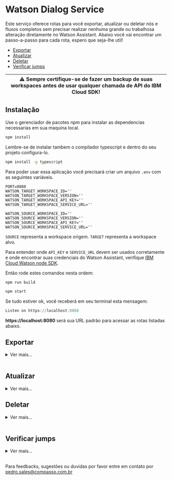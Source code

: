 # Watson Dialog Service

Este serviço oferece rotas para você exportar, atualizar ou deletar nós e fluxos completos sem precisar realizar nenhuma grande ou trabalhosa alteração diretamente no Watson Assistant. Abaixo você vai encontrar um passo-a-passo para cada rota, espero que seja-lhe util!

- [Exportar](#exportar)
- [Atualizar](#atualizar)
- [Deletar](#deletar)
- [Verificar jumps](#verificar-jumps)


| :warning: **Sempre** certifique-se de fazer um backup de suas workspaces antes de usar qualquer chamada de API do IBM Cloud SDK! |
| --- |

## Instalação

Use o gerenciador de pacotes npm para instalar as dependencias necessarias em sua maquina local.

```bash
npm install
```

Lembre-se de instalar tambem o compilador typescript e dentro do seu projeto configura-lo.

```bash
npm install -g typescript
```

Para poder usar essa aplicação você precisará criar um arquivo `.env` com as seguintes variáveis.

```.env
PORT=8080
WATSON_TARGET_WORKSPACE_ID=''
WATSON_TARGET_WORKSPACE_VERSION=''
WATSON_TARGET_WORKSPACE_API_KEY=''
WATSON_TARGET_WORKSPACE_SERVICE_URL=''

WATSON_SOURCE_WORKSPACE_ID=''
WATSON_SOURCE_WORKSPACE_VERSION=''
WATSON_SOURCE_WORKSPACE_API_KEY=''
WATSON_SOURCE_WORKSPACE_SERVICE_URL=''
```

`SOURCE` representa a workspace origem.
`TARGET` representa a workspace alvo.

Para entender onde `API_KEY` e `SERVICE_URL` devem ser usados corretamente ​​e onde encontrar suas credenciais do Watson Assistant, verifique [IBM Cloud Watson node SDK](https://github.com/watson-developer-cloud/node-sdk#assistant-v1 ).

Então rode estes comandos nesta ordem:

```bash
npm run build
```

```bash
npm start
```

Se tudo estiver ok, você receberá em seu terminal esta mensagem:

```powershell
Listen on https://localhost:8080
```

**https://localhost:8080** será sua URL padrão para acessar as rotas listadas abaixo.

## Exportar

<details> <summary> Ver mais... </summary>

| :memo: Essa rota utiliza as credencias **TARGET** do seu `.env` |
| --- |

Exporte uma árvore de diálogo inteira em uma workspace diferente a partir da qual a árvore foi originalmente criada.

### ROTA
`/dialogtree/add`

### METODO
`POST`

### BODY

```json
{
    "parentNodeId": "node_9_9999999999",
    "importNodeId": "Anything else"
}
```

- **parentNodeId**: Nó em que se inicia o fluxo
- **importNodeId**: Ultimo nó de dialogo de sua skill (sendo por padrão o _Anything else_)

### RETORNO

```json
{
    "status": 200,
    "body": "nodes add to workspace: <Nome da workspace>"
}
```

> Se sua `target` workspace for igual a sua `source` workspace apenas não possuindo o novo fluxo que deseja exportar, o fluxo será exportado no exato lugar que ele se encontra na `target` workspace.

| :warning: Lembre se que se jumps são realizados para nós que não estão sendo exportados, esta aplicação irá deleta-los para evitar problemas decorridos na exportação para `target` workspace(Essa validação não afeta o fluxo original na `source` workspace). |
| --- |

E simples assim **toda a sua árvore de diálogo** é exportada de uma workspace para outra sem nenhum retrabalho pesado!

## ERROS

VPN ligada

```json
{
    "status": 400,
    "body": "The connection failed because the SSL certificate is not valid. To use a self-signed certificate, set the `disableSslVerification` parameter in the constructor options."
}
```

Quando o codigo do ultimo nó esta ausente na workspace de destino.</br>

```json
{
    "status":400,
    "error":"Import node not found"
}
```

Quando o codigo do parentNode não é encontrado na workspace de origem.</br>

```json
{
    "status": 400,
    "error": "Entry point node required"
}
```

Erros de árvore invalida e colisões ocorrerão quando alguns de seus nós de exportação estiverem mal definidos na source workspace ou já existirem na sua target workspace.</br>

```json
{
    "status": 400,
    "error": "Invalid tree detected. Dialog node 'node_1_121212121212' is poorly defined. Check its parent or previous_sibling value.",
    "message": "Bad Request"
}
```

</details></br>

## Atualizar

<details> <summary> Ver mais... </summary>

| :memo: Essa rota utiliza as credencias **TARGET** do seu `.env` |
| --- |

Para atualizar um nó especifico você utilizará:

### ROTA
`nodes/update`

### METODO
`POST`

### BODY

```json
{
  "dialogNodeId": "",
  "toModifyData": "",
  "attributeToModifyName": ""
}
```

**dialogNodeId**: Id do nó de dialogo.

**attributeToModifyName**: Nome do atributo a ser modificado.

- newContext
- newDialogNode
- newDescription
- newConditions
- newParent
- newPreviousSibling
- newOutput
- newMetadata
- newNextStep
- newTitle
- newType
- newEventName
- newVariable
- newActions
- newDigressIn
- newDigressOut
- newDigressOutSlots
- newUserLabel
- newDisambiguationOptOut
- includeAudit

**toModifyData**: Nova informação que será utilizada para atualizar o nó.

- string
- int
- object
- array

### RETORNO

```json
{
    "statusCode": "200",
}
```

</details>

## Deletar

<details><summary> Ver mais... </summary>

| :memo: Essa rota utiliza as credencias **TARGET** do seu `.env` |
| --- |

Para deletar um nó especifico você utilizará:

### ROTA
`nodes/delete`

### METODO
`DELETE`

### BODY

```json
{
  "dialogNodeId": ""
}
```

**dialogNodeId**: Id do nó de dialogo.</br></br>

### RETORNO:

```json
{
    "statusCode": "200",
}
```

</details></br>

## Verificar jumps

<details> <summary> Ver mais... </summary>

| :memo: Essa rota utiliza as credencias **TARGET** do seu `.env` |
| --- |

Para verificar jumps dentro de um fluxo especifico você utilizará:



### ROTA
`nodes/jumps`

### METODO
`GET`

### BODY

```json
{
  "dialogNodesId": ""
}
```

**dialogNodesId**: Id do nó de dialogo.</br></br>

### RETORNO:

```json
{
    "status": 200,
    "body": {
        "dialogTreeJumpsDetails": [
            {
                "jump_details": {
                    "to": "node_1_1111111111111",
                    "from": {
                        "title": "Node Title",
                        "id": "node_1_1111111111111"
                    }
                }
            }
        ]
    }
}
```

</details></br>

Para feedbacks, sugestões ou duvidas por favor entre em contato por pedro.sales@compasso.com.br
